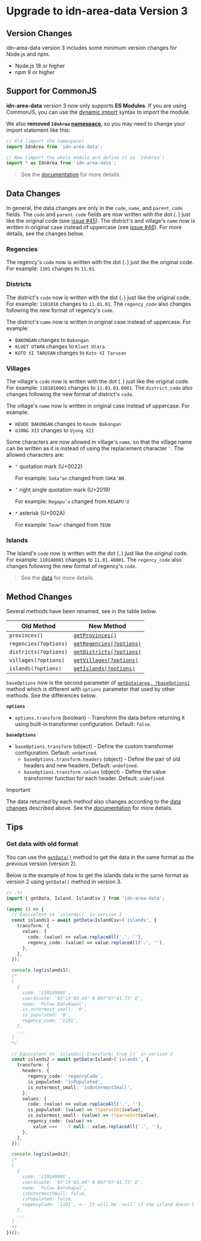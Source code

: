 <h1>Upgrade to idn-area-data Version 3</h1>

## Version Changes

idn-area-data version 3 includes some minimum version changes for Node.js and npm.

- Node.js 18 or higher
- npm 9 or higher

## Support for CommonJS

**idn-area-data** version 3 now only supports **ES Modules**.
If you are using CommonJS, you can use the [dynamic import](https://developer.mozilla.org/en-US/docs/Web/JavaScript/Reference/Operators/import) syntax to import the module.

We also **removed `IdnArea` [namespace](https://www.typescriptlang.org/docs/handbook/namespaces-and-modules.html)**, so you may need to change your import statement like this:

```js
// Old (import the namespace)
import IdnArea from 'idn-area-data';

// New (import the whole module and define it as `IdnArea`)
import * as IdnArea from 'idn-area-data';
```

> See the [documentation](/README.md#usage) for more details.

## Data Changes

In general, the data changes are only in the `code`, `name`, and `parent_code` fields. The `code` and `parent_code` fields are now written with the dot (`.`) just like the original code (see [issue #45](https://github.com/fityannugroho/idn-area-data/issues/45)). The district's and village's `name` now is written in original case instead of uppercase (see [issue #46](https://github.com/fityannugroho/idn-area-data/issues/46)). For more details, see the changes below.

### Regencies

The regency's `code` now is written with the dot (`.`) just like the original code. For example: `1101` changes to `11.01`.

### Districts

The district's `code` now is written with the dot (`.`) just like the original code. For example: `1101010` changes to `11.01.01`.
The `regency_code` also changes following the new format of regency's `code`.

The district's `name` now is written in original case instead of uppercase. For example:

- `BAKONGAN` changes to `Bakongan`
- `KLUET UTARA` changes to `Kluet Utara`
- `KOTO XI TARUSAN` changes to `Koto XI Tarusan`

### Villages

The village's `code` now is written with the dot (`.`) just like the original code. For example: `1101010001` changes to `11.01.01.0001`. The `district_code` also changes following the new format of district's `code`.

The village's `name` now is written in original case instead of uppercase. For example:

- `KEUDE BAKONGAN` changes to `Keude Bakongan`
- `UJONG XII` changes to `Ujong XII`

Some characters are now allowed in village's `name`, so that the village name can be written as it is instead of using the replacement character `'`. The allowed characters are:

- `"` quotation mark (U+0022)

  For example: `Soka"an` changed from `SOKA'AN`

- `’` right single quotation mark (U+2019)

  For example: `Regapu’u` changed from `REGAPU'U`

- `*` asterisk (U+002A)

  For example: `Teuw*` changed from `TEUW`

### Islands

The island's `code` now is written with the dot (`.`) just like the original code. For example: `110140001` changes to `11.01.40001`.
The `regency_code` also changes following the new format of regency's `code`.

> See the [data](/data) for more details.

## Method Changes

Several methods have been renamed, see in the table below.

| Old Method            | New Method                                                 |
| --------------------- | ---------------------------------------------------------- |
| `provinces()`         | [`getProvinces()`](/README.md#getprovinces)                |
| `regencies(?options)` | [`getRegencies(?options)`](/README.md#getregenciesoptions) |
| `districts(?options)` | [`getDistricts(?options)`](/README.md#getdistrictsoptions) |
| `villages(?options)`  | [`getVillages(?options)`](/README.md#getvillagesoptions)   |
| `islands(?options)`   | [`getIslands(?options)`](/README.md#getislandsoptions)     |

`baseOptions` now is the second parameter of [`getData(area, ?baseOptions)`](/README.md#getdataarea-options) method which is different with `options` parameter that used by other methods. See the differences below.

**`options`**

- `options.transform` (boolean) - Transform the data before returning it using built-in transformer configuration. Default: `false`.

**`baseOptions`**

- `baseOptions.transform` (object) - Define the custom transformer configuration. Default: `undefined`.
  - `baseOptions.transform.headers` (object) - Define the pair of old headers and new headers. Default: `undefined`.
  - `baseOptions.transform.values` (object) - Define the value transformer function for each header. Default: `undefined`.

> [!IMPORTANT]
> The data returned by each method also changes according to the [data changes](#data-changes) described above. See the [documentation](/README.md#methods) for more details.

## Tips

### Get data with old format

You can use the [`getData()`](/README.md#getdataarea-options) method to get the data in the same format as the previous version (version 2).

Below is the example of how to get the islands data in the same format as version 2 using `getData()` method in version 3.

```ts
// .ts
import { getData, Island, IslandCsv } from 'idn-area-data';

(async () => {
  // Equivalent to `islands()` in version 2
  const islands1 = await getData<IslandCsv>('islands', {
    transform: {
      values: {
        code: (value) => value.replaceAll('.', ''),
        regency_code: (value) => value.replaceAll('.', ''),
      },
    },
  });

  console.log(islands1);
  /*
  [
    {
      code: '110140001',
      coordinate: '03°19'03.44" N 097°07'41.73" E',
      name: 'Pulau Batukapal',
      is_outermost_small: '0',
      is_populated: '0',
      regency_code: '1101',
    },
    ...
  ]
  */

  // Equivalent to `islands({ transform: true })` in version 2
  const islands2 = await getData<Island>('islands', {
    transform: {
      headers: {
        regency_code: 'regencyCode',
        is_populated: 'isPopulated',
        is_outermost_small: 'isOutermostSmall',
      },
      values: {
        code: (value) => value.replaceAll('.', ''),
        is_populated: (value) => !!parseInt(value),
        is_outermost_small: (value) => !!parseInt(value),
        regency_code: (value) =>
          value === '' ? null : value.replaceAll('.', ''),
      },
    },
  });

  console.log(islands2);
  /*
  [
    {
      code: '110140001',
      coordinate: '03°19'03.44" N 097°07'41.73" E',
      name: 'Pulau Batukapal',
      isOutermostSmall: false,
      isPopulated: false,
      regencyCode: '1101', <-- It will be `null` if the island doesn't belong to any regency
    },
    ...
  ]
  */
})();
```
